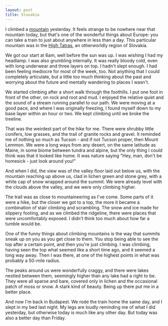 ```yaml
---
layout: post
title: Slovakia
---
```


I climbed a [mountain](http://files.viamara.sk/system_preview_detail_200000429-c91b1ca158/krivan.jpg) yesterday. It feels strange to be nowhere near that mountain today, but that's one of the wonderful things about Europe: you can take a train to just about anywhere in less than a day. This particular mountain was in the [High Tatras](https://www.astro.sk/APST2013/pics/High_Tatras_skyline_01.jpg), an otherworldly region of Slovakia.

We got our start at 6am, well before the sun was up. I was wishing I had my headlamp. I was also grumbling internally. It was really bloody cold, even with long underwear and three layers on top. I hadn't slept enough. I had been feeling mediocre for most of the week, too. Not anything that I could completely articulate, but a little too much thinking about the past and worrying about the future and mentally wandering to places I wasn't.

We started climbing after a short walk through the foothills. I put one foot in front of the other, on rock and root and mud. I enjoyed the relative quiet and the sound of a stream running parallel to our path. We were moving at a good pace, and where I was originally freezing, I found myself down to my base layer within an hour or two. We kept climbing until we broke the treeline.

That was the weirdest part of the hike for me. There were shrubby little conifers, low grasses, and the trail of granite rocks and gravel. It reminded me of nothing so much as Tucson - and if not Tucson proper, then Mount Lemmon. We were a long ways from any desert, on the same latitude as Maine, in some biome between tundra and alpine, but the only thing I could think was that it looked like home. It was nature saying "Hey, man, don't be homesick - just look around you!"

And when I did, the view was of the valley floor laid out below us, with the mountain reaching up above us, clad in lichen green and stone grey, with a white cap of snow wrapped around the summit. We were already level with the clouds above the valley, and we were only climbing higher.

The trail was as close to mountaineering as I've come. Some parts of it were a hike, but the closer we got to a top, the more it became a combination of stair climbing and scrambling. The snow and ice made for slippery footing, and as we climbed the ridgeline, there were places that were uncomfortably exposed. I didn't think too much about how far a tumble would be.

One of the funny things about climbing mountains is the way that summits sneak up on you as you get close to them. You stop being able to see the top after a certain point, and then you're just climbing. I was climbing, having seen the top what seemed like a short time ago, and it seemed a long way away. Then I was there, at one of the highest points in what was probably a 50-mile radius.

The peaks around us were wonderfully craggy, and there were lakes nestled between them, seemingly higher than any lake had a right to be. They were all sparse and bare, covered only in lichen and the occasional patch of moss or snow. A stark kind of beauty. Being up there put me in a better place.

And now I'm back in Budapest. We rode the train home the same day, and I slept in my bed last night. My legs are loudly reminding me of what I did yesterday, but otherwise today is much like any other day. But today was also a better day than Friday.